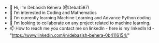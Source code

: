 - 👋 Hi, I’m Debasish Behera (@Deba1597)
- 👀 I’m interested in Coding and Mathematics  
- 🌱 I’m currently learning Machine Learning and Advance Python coding
- 💞️ I’m looking to collaborate on any project related to machine learning.
- 📫 How to reach me you contact me on linkedIn - here is my linkedIn Id - "https://www.linkedin.com/in/debasish-behera-0b4116154/"

<!---
Deba1597/Deba1597 is a ✨ special ✨ repository because its `README.md` (this file) appears on your GitHub profile.
You can click the Preview link to take a look at your changes.
--->
